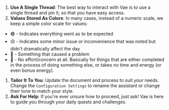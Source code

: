 1. **Use A Single Thread**: The best way to interact with Vae is to use a single thread and pin it, so that you have easy access.
1. **Values Stored As Colors**: In many cases, instead of a numeric scale, we keep a simple color scale for values:
  - 🟢 - Indicates everything went as to be expected
  - 🟡 - Indicates some minor issue or inconvenience that was noted but didn't dramatically affect the day
  - 🔴 - Something that caused a problem
  - 🔵 - No effort/concern at all. Basically for things that are either completed in the process of doing something else, or takes no time and energy (or even bonus energy).
1. **Tailor It To You**: Update the document and process to suit *your* needs. Change the `Configuration Settings` to rename the assistant or change their tone to match your style.
1. **Ask For Help**: If you're ever unsure how to proceed, just ask! Vae is here to guide you through your daily quests and challenges.